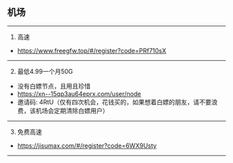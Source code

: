 ## 机场
---------
1. 高速
* https://www.freegfw.top/#/register?code=PRf710sX
--------
2. 最低4.99一个月50G
* 没有白嫖节点，且用且珍惜
* https://xn--15qp3au64eprx.com/user/node
* 邀请码: 4RtU（仅有四次机会，花钱买的，如果想着白嫖的朋友，请不要浪费，该机场会定期清除白嫖用户）
---------
3. 免费高速
* https://jisumax.com/#/register?code=6WX9Usty
-----
